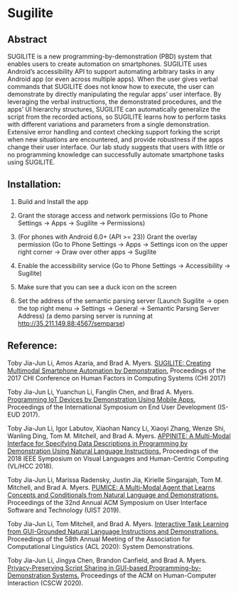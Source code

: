 # Sugilite
## Abstract

SUGILITE is a new programming-by-demonstration (PBD) system that enables users to create automation on smartphones. SUGILITE uses Android’s accessibility API to support automating arbitrary tasks in any Android app (or even across multiple apps). When the user gives verbal commands that SUGILITE does not know how to execute, the user can demonstrate by directly manipulating the regular apps’ user interface. By leveraging the verbal instructions, the demonstrated procedures, and the apps’ UI hierarchy structures, SUGILITE can automatically generalize the script from the recorded actions, so SUGILITE learns how to perform tasks with different variations and parameters from a single demonstration. Extensive error handling and context checking support forking the script when new situations are encountered, and provide robustness if the apps change their user interface. Our lab study suggests that users with little or no programming knowledge can successfully automate smartphone tasks using SUGILITE.

## Installation:

1. Build and Install the app

2. Grant the storage access and network permissions (Go to Phone Settings -> Apps -> Sugilite -> Permissions)

3. (For phones with Android 6.0+ (API >= 23)) Grant the overlay permission (Go to Phone Settings -> Apps -> Settings icon on the upper right corner -> Draw over other apps -> Sugilite

4. Enable the accessibility service (Go to Phone Settings -> Accessibility -> Sugilite)

5. Make sure that you can see a duck icon on the screen

6. Set the address of the semantic parsing server  (Launch Sugilite -> open the top right menu -> Settings -> General -> Semantic Parsing Server Address) (a demo parsing server is running at http://35.211.149.88:4567/semparse)


## Reference:
Toby Jia-Jun Li, Amos Azaria, and Brad A. Myers. [SUGILITE: Creating Multimodal Smartphone Automation by Demonstration.](http://toby.li/files/TobyLi-CHI2017-Sugilite.pdf) Proceedings of the 2017 CHI Conference on Human Factors in Computing Systems  (CHI 2017)

Toby Jia-Jun Li, Yuanchun Li, Fanglin Chen, and Brad A. Myers. [Programming IoT Devices by Demonstration Using Mobile Apps.](http://toby.li/files/TobyLi-ISEUD2017-ProgrammingIoTDevicesByDemonstration.pdf) Proceedings of the International Symposium on End User Development (IS-EUD 2017).

Toby Jia-Jun Li, Igor Labutov, Xiaohan Nancy Li, Xiaoyi Zhang, Wenze Shi, Wanling Ding, Tom M. Mitchell, and Brad A. Myers. [APPINITE: A Multi-Modal Interface for Specifying Data Descriptions in Programming by Demonstration Using Natural Language Instructions.](http://toby.li/files/TobyLi-VLHCC18-APPINITE.pdf) Proceedings of  the 2018 IEEE Symposium on Visual Languages and Human-Centric Computing (VL/HCC 2018).

Toby Jia-Jun Li, Marissa Radensky, Justin Jia, Kirielle Singarajah, Tom M. Mitchell, and Brad A. Myers. [PUMICE: A Multi-Modal Agent that Learns Concepts and Conditionals from Natural Language and Demonstrations.](http://toby.li/files/Li_Pumice_UIST19.pdf) Proceedings of the 32nd Annual ACM Symposium on User Interface Software and Technology (UIST 2019).

Toby Jia-Jun Li, Tom Mitchell, and Brad A. Myers. [Interactive Task Learning from GUI-Grounded Natural Language Instructions and Demonstrations.](http://toby.li/files/li-interactive-acl2020.pdf) Proceedings of the 58th Annual Meeting of the Association for Computational Linguistics (ACL 2020): System Demonstrations.

Toby Jia-Jun Li, Jingya Chen, Brandon Canfield, and Brad A. Myers. [Privacy-Preserving Script Sharing in GUI-based Programming-by-Demonstration Systems.](http://toby.li/files/li-privacy-cscw2020.pdf) Proceedings of the ACM on Human-Computer Interaction (CSCW 2020).
